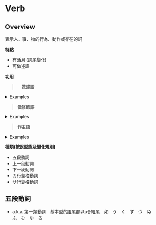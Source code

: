 # Verb

## Overview

表示人、事、物的行為、動作或存在的詞

**特點**

- 有活用 (詞尾變化)
- 可做述語

**功用**

>　**做述語**

<details><summary markdown="span">Examples</summary>

**ははかおとうとを`しかる`**

Eng: "Mother scolds (her) younger brother."

| Word | Romaji | Role | Meaning |
| --- | --- | --- | --- |
| はは | ha-ha | Subject | mother |
| かおとうと | ka-o-to-u-to | Object | younger brother |
| を | wo | Particle | marks the object of the sentence |
| しかる | shi-ka-ru | Predicate | present tense of the verb しかる (shi-ka-ru, "to scold") |

</summary></details>


> **做修飾語**

<details><summary markdown="span">Examples</summary>

**わたしは`泣く`子がきらい**

Eng: "I dislike children who cry."

| Word | Romaji | Role | Meaning |
| --- | --- | --- | --- |
| わたし | wa-ta-shi | Subject | I |
| は | wa | Particle | marks the subject of the sentence |
| 泣く子 | na-ku-ko | Object | children who cry |
| が | ga | Particle | marks the object of the sentence |
| きらい | ki-ra-i | Predicate | negative adjective meaning "to dislike" |

</summary></details>


> **作主語**

<details><summary markdown="span">Examples</summary>

**`負ける`が勝ち**

Eng: "Sometimes, to lose is to win."

| Word | Romaji | Role | Meaning |
| --- | --- | --- | --- |
| 負ける | ma-ke-ru | Predicate | present tense of the verb 負ける (ma-ke-ru, "to lose") |
| が | ga | Particle | indicates contrast |
| 勝ち | ka-chi | Predicate | noun meaning "victory" |


</summary></details>



**種類(按照型態及變化規則)**

- 五段動詞
- 上一段動詞
- 下一段動詞
- カ行變格動詞
- サ行變格動詞


## 五段動詞

- a.k.a. 第一類動詞　基本型的語尾都以u音結尾　如　う　く　す　つ　ぬ　ふ　む　ゆ　る